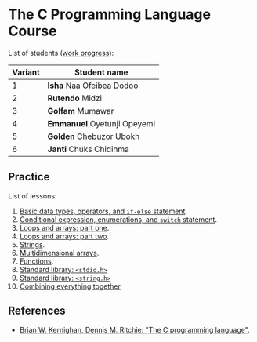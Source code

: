 # The C Programming Language Course

List of students ([work progress](https://docs.google.com/spreadsheets/d/1uk7V20U0G_Omt3jQ65sDxLfHyrtbsejVl2sRb7WzATk/edit?usp=sharing)):

| Variant | Student name                  |
| ------- | ----------------------------- |
| 1       | **Isha** Naa Ofeibea Dodoo    |
| 2       | **Rutendo** Midzi             |
| 3       | **Golfam** Mumawar            |
| 4       | **Emmanuel** Oyetunji Opeyemi |
| 5       | **Golden** Chebuzor Ubokh     |
| 6       | **Janti** Chuks Chidinma      |

## Practice

List of lessons:

1. [Basic data types, operators, and `if-else` statement](practice/lesson01.md).
2. [Conditional expression, enumerations, and `switch` statement](practice/lesson02.md).
3. [Loops and arrays: part one](practice/lesson03.md).
4. [Loops and arrays: part two](practice/lesson04.md).
5. [Strings](practice/lesson05.md).
6. [Multidimensional arrays](practice/lesson06.md).
7. [Functions](practice/lesson07.md).
8. [Standard library: `<stdio.h>`](practice/lesson08.md)
9. [Standard library: `<string.h>`](practice/lesson09.md)
10. [Combining everything together](practice/lesson10.md)

## References

- [Brian W. Kernighan, Dennis M. Ritchie: "The C programming language"](http://www.dipmat.univpm.it/~demeio/public/the_c_programming_language_2.pdf).